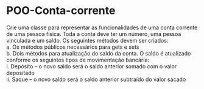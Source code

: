 # POO-Conta-corrente
Crie uma classe para representar as funcionalidades de uma conta corrente de uma pessoa física. Toda a conta deve ter um número, uma pessoa vinculada e um saldo. Os seguintes métodos devem ser criados:  
a. Os métodos públicos necessários para gets e sets  
b. Dois métodos para atualização do saldo da conta. O saldo é atualizado conforme os seguintes tipos de movimentação bancária:  
i. Depósito – o novo saldo será o saldo anterior somado com o valor depositado  
ii. Saque – o novo saldo será o saldo anterior subtraído do valor sacado  
